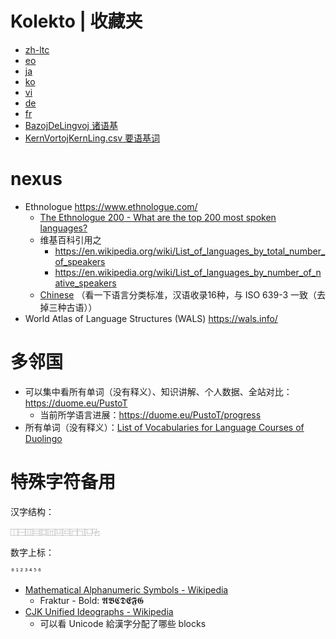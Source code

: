 # Kolekto | 收藏夹

- [zh-ltc](./400-zh-ltc-MezaĈinaFonologio.md)
- [eo](./400-eo-Esperanto.md)
- [ja](./400-ja-Japana.md)
- [ko](./400-ko-Korean.md)
- [vi](./400-vi-Vjetnama.md)
- [de](./400-de-Germana.md)
- [fr](./400-fr-Franca.md)
- [BazojDeLingvoj 诸语基](./407.1-BazojDeLingvoj.md)
- [KernVortojKernLing.csv 要语基词](./407.1-KernVortoj/KernVortojKernLing.csv)

# nexus

- Ethnologue https://www.ethnologue.com/
    - [The Ethnologue 200 - What are the top 200 most spoken languages?](https://www.ethnologue.com/guides/ethnologue200)
    - 维基百科引用之
        - https://en.wikipedia.org/wiki/List_of_languages_by_total_number_of_speakers
        - https://en.wikipedia.org/wiki/List_of_languages_by_number_of_native_speakers
    - [Chinese](https://www.ethnologue.com/subgroups/chinese) （看一下语言分类标准，汉语收录16种，与 ISO 639-3 一致（去掉三种古语））
- World Atlas of Language Structures (WALS) https://wals.info/

# 多邻国

- 可以集中看所有单词（没有释义）、知识讲解、个人数据、全站对比： https://duome.eu/PustoT
    - 当前所学语言进展：https://duome.eu/PustoT/progress
- 所有单词（没有释义）：[List of Vocabularies for Language Courses of Duolingo](https://forum.duolingo.com/comment/31074292)

# 特殊字符备用

汉字结构：

```
⿰⿱⿲⿳⿴⿵⿶⿷⿸⿹⿺⿻
```

数字上标：

```
⁰¹²³⁴⁵⁶
```

- [Mathematical Alphanumeric Symbols - Wikipedia](https://en.wikipedia.org/wiki/Mathematical_Alphanumeric_Symbols)
    - Fraktur - Bold: 𝕬𝕭𝕮𝕯𝕰𝕱𝕲
- [CJK Unified Ideographs - Wikipedia](https://en.wikipedia.org/wiki/CJK_Unified_Ideographs)
    - 可以看 Unicode 給漢字分配了哪些 blocks
